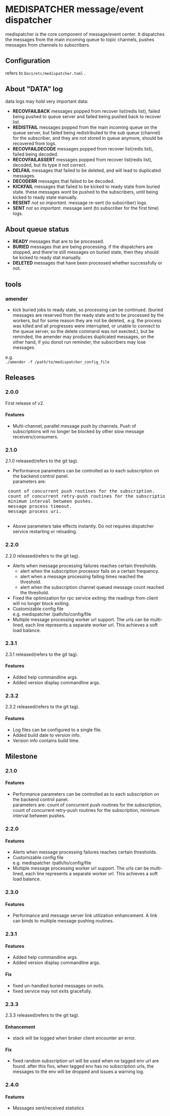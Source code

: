 # MEDISPATCHER message/event dispatcher
medispatcher is the core component of message/event center. It dispatches the messages from the main incoming queue to topic channels, pushes messages from channels to subscribers.

## Configuration
refers to `Docs/etc/medispatcher.toml` .
## About "DATA" log    
data logs may hold very important data:

* __RECOVFAILBACK__  messages popped from recover list(redis list), failed being pushed to queue server and failed being pushed back to recover list.
* __REDISTFAIL__ messages popped from the main incoming queue on the queue server, but failed being redistributed to the sub queue (channel) for the subscriber, and they are not stored in queue anymore, should be recovered from logs.
* __RECOVFAILDECODE__  messages popped from recover list(redis list), failed being decoded.
* __RECOVFAILASSERT__  messages popped from recover list(redis list), decoded, but its type it not correct.
* __DELFAIL__  messages that failed to be deleted, and will lead to duplicated messages.   
* __DECODERR__ messages that failed to be decoded.
* __KICKFAIL__ messages that failed to be kicked to ready state from buried state. these messages wont be pushed to the subscribers, until being kicked to ready state manually.
* __RESENT__  _not so important._ message re-sent (to subscriber) logs.
* __SENT__  _not so important._ message sent (to subscriber for the first time) logs.

## About queue status 

* __READY__ messages that are to be processed.
* __BURIED__ messages that are being processing. if the dispatchers are stopped, and there're still messages on buried state, then they should be kicked to ready stat manually.
* __DELETED__ messages that have been processed whether successfully or not.  

## tools
### amender
* kick buried jobs to ready state, so processing can be continued. (buried messages are reserved from the ready state and to be processed by the workers, but for some reason they are not be deleted, .e.g.
the process was killed and all progresses were interrupted, or unable to connect to the queue server, so the delete command was not exected.), but be reminded, the amender may produces duplicated messages, 
on the other hand, if you donot run reminder, the subscribers may lose messages.

e.g.    
`./amender -f /path/to/medispatcher_config_file`

## Releases
### 2.0.0
First release of v2.    
#### Features    

* Multi-channel, parallel message push by channels. Push of subscriptions will no longer be blocked by other slow message receivers/consumers.
 
### 2.1.0
2.1.0 released(refers to the git tag).    

* Performance parameters can be controlled as to each subscription on the backend control panel.    
 parameters are: 
 <pre>
 count of concurrent push routines for the subscription.    
 count of concurrent retry-push routines for the subscription.     
 minimum interval between pushes.    
 message process timeout.     
 message process uri.     
 </pre>

* Above parameters take effects instantly. Do not requires dispatcher service restarting or reloading.

### 2.2.0 
2.2.0 released(refers to the git tag).    

* Alerts when message processing failures reaches certain thresholds.     
    * alert when the subscription processor fails on a certain frequency.
    * alert when a message processing failing times reached the threshold.
    * alert when the subscription channel queued message count reached the threshold.
* Fixed the optimization for rpc service exiting: the readings from client will no longer block exiting.    
* Customizable config file    
 e.g. medispatcher /path/to/config/file
* Multiple message processing worker url support. The urls can be multi-lined, each line represents a separate worker url. This achieves a soft load balance.
 
### 2.3.1
2.3.1 released(refers to the git tag). 

#### Features
* Added help commandline args.
* Added version display commandline args.


### 2.3.2
2.3.2 released(refers to the git tag). 

#### Features
* Log files can be configured to a single file.
* Added build date  to version info.
* Version info contains build time. 
 
 
## Milestone

### 2.1.0
#### Features    

* Performance parameters can be controlled as to each subscription on the backend control panel.    
 parameters are: count of concurrent push routines for the subscription, count of concurrent retry-push routines for the subscription, minimum interval between pushes.
 
### 2.2.0
#### Features    
* Alerts when message processing failures reaches certain thresholds.    
* Customizable config file    
 e.g. medispatcher /path/to/config/file
* Multiple message processing worker url support. The urls can be multi-lined, each line represents a separate worker url. This achieves a soft load balance. 

### 2.3.0
#### Features
* Performance and message server link utilization enhancement. A link can binds to multiple message pushing routines.
 
### 2.3.1
#### Features
* Added help commandline args.
* Added version display commandline args.

#### Fix
* fixed un-handled buried messages on exits.
* fixed service may not exits gracefully.
 
### 2.3.3
2.3.3 released(refers to the git tag).    
#### Enhancement 
* stack will be logged when broker client encounter an error.
#### Fix
* fixed random subscription url will be used when no tagged env url are found. after this fixs, when tagged env has no subscription urls, the messages to the env will be dropped and issues a warning log. 
 
### 2.4.0
#### Features

* Messages sent/received statistics
